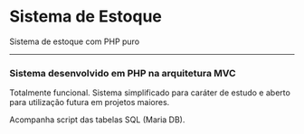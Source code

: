 # Sistema de Estoque
Sistema de estoque com PHP puro
<hr>
<h3>Sistema desenvolvido em PHP na arquitetura MVC</h3>
<p>Totalmente funcional. Sistema simplificado para caráter de estudo e aberto para utilização futura em projetos maiores.</p>
<p>Acompanha script das tabelas SQL (Maria DB).</p>

